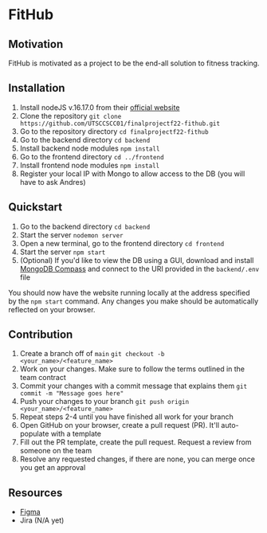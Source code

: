 # FitHub

## Motivation
FitHub is motivated as a project to be the end-all solution to fitness tracking.

## Installation
1. Install nodeJS v.16.17.0 from their [official website](https://nodejs.org/en/download/)
2. Clone the repository
`git clone https://github.com/UTSCCSCC01/finalprojectf22-fithub.git`
3. Go to the repository directory
`cd finalprojectf22-fithub`
4. Go to the backend directory
`cd backend`
5. Install backend node modules
`npm install`
6. Go to the frontend directory
`cd ../frontend`
7. Install frontend node modules
`npm install`
8. Register your local IP with Mongo to allow access to the DB (you will have to ask Andres)

## Quickstart
1. Go to the backend directory
`cd backend`
2. Start the server
`nodemon server`
3. Open a new terminal, go to the frontend directory
`cd frontend`
4. Start the server
`npm start`
5. (Optional) If you'd like to view the DB using a GUI, download and install [MongoDB Compass](https://www.mongodb.com/products/compass) and connect to the URI provided in the `backend/.env` file

You should now have the website running locally at the address specified by the `npm start` command.
Any changes you make should be automatically reflected on your browser.

## Contribution
1. Create a branch off of `main`
`git checkout -b <your_name>/<feature_name>`
2. Work on your changes. Make sure to follow the terms outlined in the team contract
3. Commit your changes with a commit message that explains them
`git commit -m "Message goes here"`
4. Push your changes to your branch
`git push origin <your_name>/<feature_name>`
5. Repeat steps 2-4 until you have finished all work for your branch
6. Open GitHub on your browser, create a pull request (PR). It'll auto-populate with a template
7. Fill out the PR template, create the pull request. Request a review from someone on the team
8. Resolve any requested changes, if there are none, you can merge once you get an approval

## Resources
- [Figma](https://www.figma.com/file/TSdxgEqzZrpvNsVz6VeQoi/FitHub-C01?node-id=0%3A1)
- Jira (N/A yet)